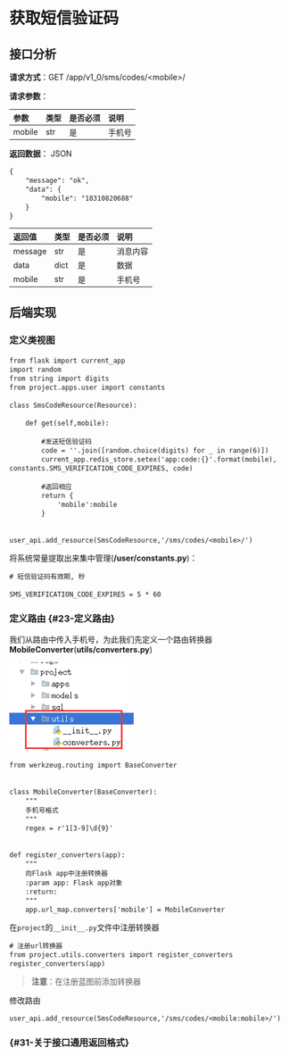 # 获取短信验证码

## 接口分析

**请求方式**：GET /app/v1\_0/sms/codes/&lt;mobile&gt;/

**请求参数**：

| 参数 | 类型 | 是否必须 | 说明 |
| :--- | :--- | :--- | :--- |
| mobile | str | 是 | 手机号 |

**返回数据**： JSON

```
{
    "message": "ok",
    "data": {
        "mobile": "18310820688"
    }
}
```

| 返回值 | 类型 | 是否必须 | 说明 |
| :--- | :--- | :--- | :--- |
| message | str | 是 | 消息内容 |
| data | dict | 是 | 数据 |
| mobile | str | 是 | 手机号 |

## 后端实现

### 定义类视图

```
from flask import current_app
import random
from string import digits
from project.apps.user import constants

class SmsCodeResource(Resource):

    def get(self,mobile):

        #发送短信验证码
        code = ''.join([random.choice(digits) for _ in range(6)])
        current_app.redis_store.setex('app:code:{}'.format(mobile), constants.SMS_VERIFICATION_CODE_EXPIRES, code)

        #返回相应
        return {
            'mobile':mobile
        }


user_api.add_resource(SmsCodeResource,'/sms/codes/<mobile>/')
```

将系统常量提取出来集中管理\(**/user/constants.py**\)：

```
# 短信验证码有效期, 秒

SMS_VERIFICATION_CODE_EXPIRES = 5 * 60
```

### 定义路由 {#23-定义路由}

我们从路由中传入手机号，为此我们先定义一个路由转换器**MobileConverter**\(**utils/converters.py**\)

![](/assets/project_utils.png)

```
from werkzeug.routing import BaseConverter


class MobileConverter(BaseConverter):
    """
    手机号格式
    """
    regex = r'1[3-9]\d{9}'


def register_converters(app):
    """
    向Flask app中注册转换器
    :param app: Flask app对象
    :return:
    """
    app.url_map.converters['mobile'] = MobileConverter
```

在`project`的`__init__.py`文件中注册转换器

```
# 注册url转换器
from project.utils.converters import register_converters
register_converters(app)
```

> **注意**：在注册蓝图前添加转换器

修改路由

```
user_api.add_resource(SmsCodeResource,'/sms/codes/<mobile:mobile>/')
```

###  {#31-关于接口通用返回格式}



